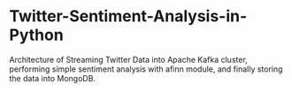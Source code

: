# Twitter-Sentiment-Analysis-in-Python
Architecture of Streaming Twitter Data into Apache Kafka cluster, performing simple sentiment analysis with afinn module, and finally storing the data into MongoDB.
